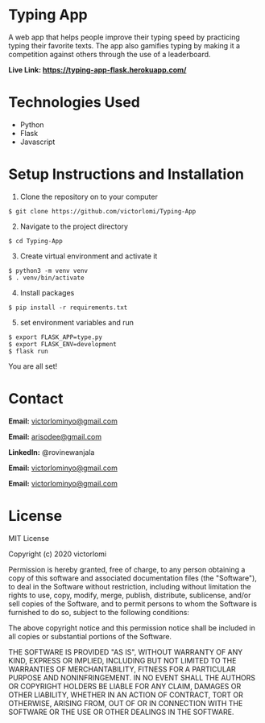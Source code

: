 # Typing App
A web app that helps people improve their typing speed by practicing typing their favorite texts. The app also gamifies typing by making it a competition against others through the use of a leaderboard. 

**Live Link: https://typing-app-flask.herokuapp.com/**


Technologies Used
=
- Python 
- Flask
- Javascript

Setup Instructions and Installation
=
1. Clone the repository on to your computer

```
$ git clone https://github.com/victorlomi/Typing-App
```

2. Navigate to the project directory 

```
$ cd Typing-App
```

3. Create virtual environment and activate it

```
$ python3 -m venv venv
$ . venv/bin/activate
``` 

4. Install packages

```
$ pip install -r requirements.txt
```

5. set environment variables and run

```
$ export FLASK_APP=type.py
$ export FLASK_ENV=development
$ flask run
```

You are all set!

Contact
=
**Email:** victorlominyo@gmail.com

**Email:** arisodee@gmail.com


**LinkedIn:** @rovinewanjala

**Email:** victorlominyo@gmail.com

**Email:** victorlominyo@gmail.com

License
=
MIT License

Copyright (c) 2020 victorlomi

Permission is hereby granted, free of charge, to any person obtaining a copy
of this software and associated documentation files (the "Software"), to deal
in the Software without restriction, including without limitation the rights
to use, copy, modify, merge, publish, distribute, sublicense, and/or sell
copies of the Software, and to permit persons to whom the Software is
furnished to do so, subject to the following conditions:

The above copyright notice and this permission notice shall be included in all
copies or substantial portions of the Software.

THE SOFTWARE IS PROVIDED "AS IS", WITHOUT WARRANTY OF ANY KIND, EXPRESS OR
IMPLIED, INCLUDING BUT NOT LIMITED TO THE WARRANTIES OF MERCHANTABILITY,
FITNESS FOR A PARTICULAR PURPOSE AND NONINFRINGEMENT. IN NO EVENT SHALL THE
AUTHORS OR COPYRIGHT HOLDERS BE LIABLE FOR ANY CLAIM, DAMAGES OR OTHER
LIABILITY, WHETHER IN AN ACTION OF CONTRACT, TORT OR OTHERWISE, ARISING FROM,
OUT OF OR IN CONNECTION WITH THE SOFTWARE OR THE USE OR OTHER DEALINGS IN THE
SOFTWARE.
